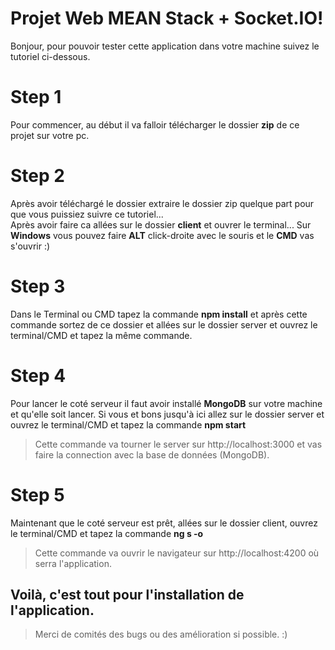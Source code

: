 ﻿# Projet Web MEAN Stack + Socket.IO!

Bonjour, pour pouvoir tester cette application dans votre machine suivez le tutoriel ci-dessous.

# Step 1

Pour commencer, au début il va falloir télécharger le dossier **zip** de ce projet sur votre pc.

# Step 2

Après avoir téléchargé le dossier extraire le dossier zip quelque part pour que vous puissiez suivre ce tutoriel...  
Après avoir faire ca  allées  sur le dossier  **client**  et ouvrer le terminal... Sur  **Windows**  vous pouvez faire  **ALT**  click-droite avec le souris et le  **CMD**  vas s'ouvrir  :)

# Step 3
Dans le Terminal ou CMD tapez la commande **npm install** et après cette commande sortez de ce dossier et allées sur le dossier server et ouvrez le terminal/CMD et tapez la même commande.

# Step 4
Pour lancer le coté  serveur  il faut avoir installé  **MongoDB**  sur votre machine et qu'elle soit lancer. Si vous et bons jusqu'à  ici allez sur le dossier  server  et ouvrez le terminal/CMD et tapez la commande **npm start**
> Cette commande va tourner le  server  sur  http://localhost:3000  et vas faire la  connection  avec la base de données  (MongoDB).

# Step 5
Maintenant que le coté serveur est prêt, allées sur le dossier client, ouvrez le terminal/CMD et tapez la commande **ng s -o**
> Cette commande va ouvrir le navigateur sur  http://localhost:4200  où serra l'application.

## Voilà, c'est tout pour l'installation de l'application.
> Merci de comités des bugs ou des amélioration si possible. :)
